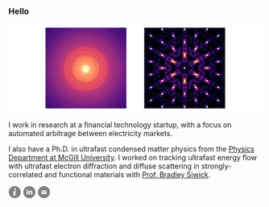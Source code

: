 ### Hello

<img src="https://raw.githubusercontent.com/LaurentRDC/LaurentRDC/master/images/header.svg"/>

I work in research at a financial technology startup, with a focus on automated arbitrage between electricity markets.

I also have a Ph.D. in ultrafast condensed matter physics from the [Physics Department at McGill University](http://www.physics.mcgill.ca/). I worked on tracking ultrafast energy flow with ultrafast electron diffraction and diffuse scattering in strongly-correlated and functional materials with [Prof. Bradley Siwick](http://www.physics.mcgill.ca/siwicklab/).

[<img src="https://raw.githubusercontent.com/LaurentRDC/LaurentRDC/master/images/info.svg" alt="personal website" width="25" height="25"/>](https://laurentrdc.xyz) [<img src="https://raw.githubusercontent.com/LaurentRDC/LaurentRDC/master/images/linkedin.svg" alt="LinkedIn profile" width="25" height="25"/>](https://www.linkedin.com/in/laurent-p-ren%C3%A9-de-cotret-296b38152/) [<img src="https://raw.githubusercontent.com/LaurentRDC/LaurentRDC/master/images/mail.svg" alt="e-mail" width="25" height="25"/>](mailto:laurent.decotret@outlook.com)
<!-- 
    ATTRIBUTION
    This profile layout was inspired by F. Poitevin (https://github.com/fredericpoitevin)
    Icons modified from http://www.entypo.com/ 
-->
